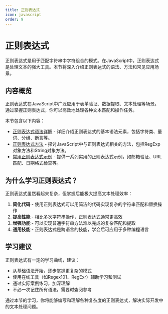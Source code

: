 ```yaml
---
title: 正则表达式
icon: javascript
order: 9
---
```


# 正则表达式

正则表达式是用于匹配字符串中字符组合的模式。在JavaScript中，正则表达式是处理文本的强大工具。本节将深入介绍正则表达式的语法、方法和常见应用场景。

## 内容概览

正则表达式在JavaScript中广泛应用于表单验证、数据提取、文本处理等场景。通过掌握正则表达式，你可以高效地处理各种文本匹配和操作任务。

本节包含以下内容：

- [正则表达式语法详解](./1.9.1-正则表达式语法详解.md) - 详细介绍正则表达式的基本语法元素，包括字符类、量词、分组、断言等。
- [正则表达式方法](./1.9.2-正则表达式方法.md) - 探讨JavaScript中与正则表达式相关的方法，包括RegExp对象方法和String对象方法。
- [常用正则表达式示例](./1.9.3-常用正则表达式示例.md) - 提供一系列实用的正则表达式示例，如邮箱验证、URL匹配、日期格式检查等。

## 为什么学习正则表达式？

正则表达式虽然看起来复杂，但掌握后能极大提高文本处理效率：

1. **简化代码** - 使用正则表达式可以用简洁的代码实现复杂的字符串匹配和替换操作
2. **提高性能** - 相比多次字符串操作，正则表达式通常更高效
3. **增强功能** - 可以实现普通字符串方法难以完成的复杂匹配和提取
4. **通用技能** - 正则表达式是跨语言的技能，学会后可应用于多种编程语言

## 学习建议

正则表达式有一定的学习曲线，建议：

- 从基础语法开始，逐步掌握更复杂的模式
- 使用在线工具（如Regex101、RegExr）辅助学习和测试
- 通过实际案例练习，加深理解
- 不必一次记住所有语法，需要时查阅参考

通过本节的学习，你将能够编写和理解各种复杂度的正则表达式，解决实际开发中的文本处理问题。